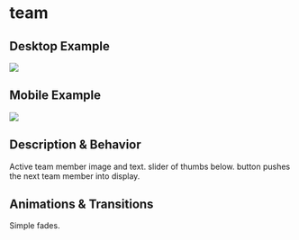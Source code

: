 # team
## Desktop Example
<!-- Include an image of this block from the desktop prototype. -->
<img src="https://i.imgur.com/LTneyqM.png" />

## Mobile Example
<!-- Include an image of this block from the mobile prototype. -->
<img src="https://i.imgur.com/Sg1b2D6.png" />

## Description & Behavior
Active team member image and text. slider of thumbs below. button pushes the next team member into display. 

## Animations & Transitions
Simple fades.
